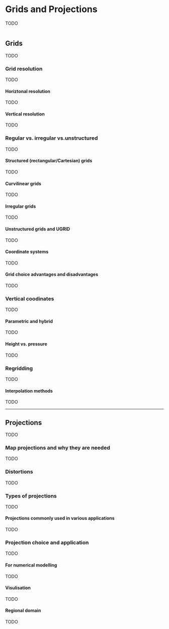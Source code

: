 # Grids and Projections

TODO

```{contents}
```

## Grids

TODO

### Grid resolution

TODO

#### Horiztonal resolution

TODO

#### Vertical resolution

TODO

### Regular vs. irregular vs.unstructured

TODO

#### Structured (rectangular/Cartesian) grids

TODO

#### Curvilinear grids

TODO

#### Irregular grids

TODO

#### Unstructured grids and UGRID

TODO

#### Coordinate systems

TODO

#### Grid choice advantages and disadvantages

TODO

###  Vertical coodinates

TODO

#### Parametric and hybrid

TODO

#### Height vs. pressure

TODO

### Regridding

TODO

#### Interpolation methods

TODO

***

## Projections

TODO

### Map projections and why they are needed

TODO

### Distortions

TODO

### Types of projections

TODO

#### Projections commonly used in various applications

TODO

### Projection choice and application

TODO

#### For numerical modelling

TODO

#### Visulisation

TODO

#### Regional domain

TODO
